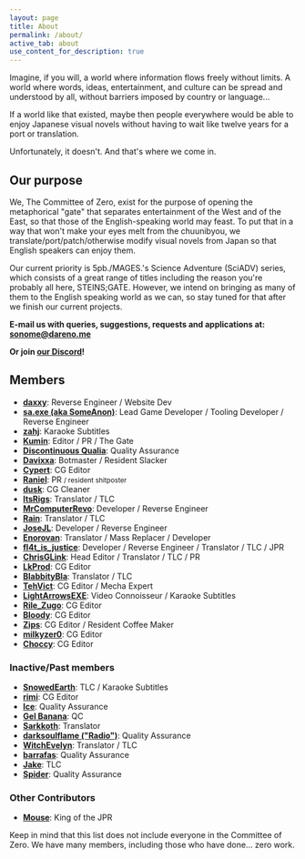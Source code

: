```yaml
---
layout: page
title: About
permalink: /about/
active_tab: about
use_content_for_description: true
---
```


Imagine, if you will, a world where information flows freely without limits. A world where words, ideas, entertainment, and culture can be spread and understood by all, without barriers imposed by country or language...

If a world like that existed, maybe then people everywhere would be able to enjoy Japanese visual novels without having to wait like twelve years for a port or translation.

Unfortunately, it doesn't. And that's where we come in.

## Our purpose

We, The Committee of Zero, exist for the purpose of opening the metaphorical "gate" that separates entertainment of the West and of the East, so that those of the English-speaking world may feast. To put that in a way that won't make your eyes melt from the chuunibyou, we translate/port/patch/otherwise modify visual novels from Japan so that English speakers can enjoy them.

Our current priority is 5pb./MAGES.'s Science Adventure (SciADV) series, which consists of a great range of titles including the reason you're probably all here, STEINS;GATE. However, we intend on bringing as many of them to the English speaking world as we can, so stay tuned for that after we finish our current projects.

**E-mail us with queries, suggestions, requests and applications at: [sonome@dareno.me](mailto:sonome@dareno.me)**

**Or join [our Discord](https://discord.gg/rq4GGCh)!**

## Members

* **[daxxy](https://twitter.com/DrDaxxy)**: Reverse Engineer / Website Dev
* **[sa.exe (aka SomeAnon)](https://twitter.com/SomeAnonDev)**: Lead Game Developer / Tooling Developer / Reverse Engineer
* **[zahj](mailto:zahj@dareno.me)**: Karaoke Subtitles
* **[Kumin](mailto:kumin@dareno.me)**: Editor / PR / The Gate
* **[Discontinuous Qualia](https://twitter.com/DiscontinuousQ)**: Quality Assurance
* **[Davixxa](https://twitter.com/DavixxaYT)**: Botmaster / Resident Slacker
* **[Cypert](https://twitter.com/CypertSystem)**: CG Editor
* **[Raniel](mailto:raniel@dareno.me)**: PR <small>/ resident shitposter</small>
* **[dusk](https://twitter.com/EpitaxyMeltdown)**: CG Cleaner
* **[ItsRigs](https://twitter.com/Chaos_World_300)**: Translator / TLC
* **[MrComputerRevo](https://twitter.com/MrComputerRevo)**: Developer / Reverse Engineer
* **[Rain](https://rainm.io/)**: Translator / TLC
* **[JoseJL](mailto:josejl1987@gmail.com)**: Developer / Reverse Engineer
* **[Enorovan](https://twitter.com/Enorovan)**: Translator / Mass Replacer / Developer
* **[fl4t_is_justice](https://twitter.com/fl4t_is_justice)**: Developer / Reverse Engineer / Translator / TLC / JPR
* **[ChrisGLink](https://twitter.com/ChrisGLink)**: Head Editor / Translator / TLC / PR
* **[LkProd](https://twitter.com/ropdlk)**: CG Editor
* **[BlabbityBla](https://twitter.com/BlaBlabbity)**: Translator / TLC
* **[TehVict](https://twitter.com/TehVict)**: CG Editor / Mecha Expert
* **[LightArrowsEXE](https://twitter.com/LightArrowsEXE)**: Video Connoisseur / Karaoke Subtitles
* **[Rile_Zugo](https://twitter.com/rile_zugo)**: CG Editor
* **[Bloody](#)**: CG Editor
* **[Zips](https://twitter.com/ZiShoR)**: CG Editor / Resident Coffee Maker
* **[milkyzer0](https://twitter.com/MilkyZer0)**: CG Editor
* **[Choccy](https://twitter.com/ChrisChoccy)**: CG Editor

### Inactive/Past members

* **[SnowedEarth](#)**: TLC / Karaoke Subtitles
* **[rimi](#)**: CG Editor
* **[Ice](#)**: Quality Assurance
* **[Gel Banana](#)**: QC
* **[Sarkkoth](https://youtube.com/Sarkkoth)**: Translator
* **[darksoulflame ("Radio")](https://twitter.com/darksoulflame)**: Quality Assurance
* **[WitchEvelyn](https://twitter.com/Witch_Evelyn)**: Translator / TLC
* **[barrafas](https://twitter.com/barrafas0)**: Quality Assurance
* **[Jake](https://twitter.com/futotorofu)**: TLC
* **[Spider](#)**: Quality Assurance

### Other Contributors

* **[Mouse](https://twitter.com/5zzb)**: King of the JPR

Keep in mind that this list does not include everyone in the Committee of Zero. We have many members, including those who have done... zero work.
